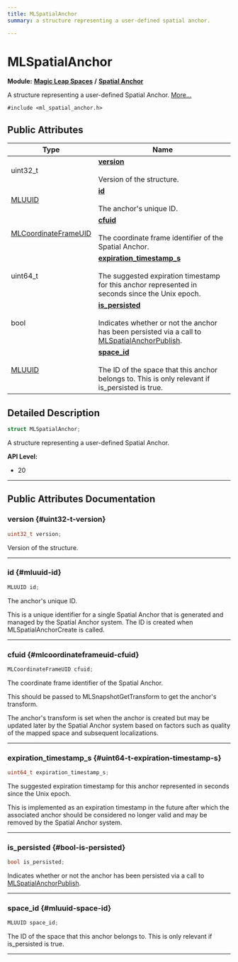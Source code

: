 ```yaml
---
title: MLSpatialAnchor
summary: a structure representing a user-defined spatial anchor. 

---
```


# MLSpatialAnchor

**Module:** **[Magic Leap Spaces](/versioned_docs/version-14-Jun-2023/api-ref/api/Modules/group___magic_leap_spaces/group___magic_leap_spaces.md)** **/** **[Spatial Anchor](/versioned_docs/version-14-Jun-2023/api-ref/api/Modules/group___magic_leap_spaces/group___spatial_anchor/group___spatial_anchor.md)**



A structure representing a user-defined Spatial Anchor.  [More...](#detailed-description)


`#include <ml_spatial_anchor.h>`

## Public Attributes

| Type           | Name           |
| -------------- | -------------- |
| uint32_t | **[version](/versioned_docs/version-14-Jun-2023/api-ref/api/Modules/group___magic_leap_spaces/group___spatial_anchor/struct_m_l_spatial_anchor.md#uint32-t-version)** <br></br>Version of the structure.  |
| [MLUUID](/versioned_docs/version-14-Jun-2023/api-ref/api/Modules/group___common/struct_m_l_u_u_i_d.md) | **[id](/versioned_docs/version-14-Jun-2023/api-ref/api/Modules/group___magic_leap_spaces/group___spatial_anchor/struct_m_l_spatial_anchor.md#mluuid-id)** <br></br>The anchor's unique ID.  |
| [MLCoordinateFrameUID](/versioned_docs/version-14-Jun-2023/api-ref/api/Modules/group___perception/struct_m_l_coordinate_frame_u_i_d.md) | **[cfuid](/versioned_docs/version-14-Jun-2023/api-ref/api/Modules/group___magic_leap_spaces/group___spatial_anchor/struct_m_l_spatial_anchor.md#mlcoordinateframeuid-cfuid)** <br></br>The coordinate frame identifier of the Spatial Anchor.  |
| uint64_t | **[expiration_timestamp_s](/versioned_docs/version-14-Jun-2023/api-ref/api/Modules/group___magic_leap_spaces/group___spatial_anchor/struct_m_l_spatial_anchor.md#uint64-t-expiration-timestamp-s)** <br></br>The suggested expiration timestamp for this anchor represented in seconds since the Unix epoch.  |
| bool | **[is_persisted](/versioned_docs/version-14-Jun-2023/api-ref/api/Modules/group___magic_leap_spaces/group___spatial_anchor/struct_m_l_spatial_anchor.md#bool-is-persisted)** <br></br>Indicates whether or not the anchor has been persisted via a call to [MLSpatialAnchorPublish](/versioned_docs/version-14-Jun-2023/api-ref/api/Modules/group___magic_leap_spaces/group___spatial_anchor/group___spatial_anchor.md#mlresult-mlspatialanchorpublish).  |
| [MLUUID](/versioned_docs/version-14-Jun-2023/api-ref/api/Modules/group___common/struct_m_l_u_u_i_d.md) | **[space_id](/versioned_docs/version-14-Jun-2023/api-ref/api/Modules/group___magic_leap_spaces/group___spatial_anchor/struct_m_l_spatial_anchor.md#mluuid-space-id)** <br></br>The ID of the space that this anchor belongs to. This is only relevant if is_persisted is true.  |

## Detailed Description

```cpp
struct MLSpatialAnchor;
```

A structure representing a user-defined Spatial Anchor. 




**API Level:**
  * 20




-----------
## Public Attributes Documentation

### version {#uint32-t-version}

```cpp
uint32_t version;
```

Version of the structure. 





-----------

### id {#mluuid-id}

```cpp
MLUUID id;
```

The anchor's unique ID. 

This is a unique identifier for a single Spatial Anchor that is generated and managed by the Spatial Anchor system. The ID is created when MLSpatialAnchorCreate is called. 





-----------

### cfuid {#mlcoordinateframeuid-cfuid}

```cpp
MLCoordinateFrameUID cfuid;
```

The coordinate frame identifier of the Spatial Anchor. 

This should be passed to MLSnapshotGetTransform to get the anchor's transform.

The anchor's transform is set when the anchor is created but may be updated later by the Spatial Anchor system based on factors such as quality of the mapped space and subsequent localizations. 





-----------

### expiration_timestamp_s {#uint64-t-expiration-timestamp-s}

```cpp
uint64_t expiration_timestamp_s;
```

The suggested expiration timestamp for this anchor represented in seconds since the Unix epoch. 

This is implemented as an expiration timestamp in the future after which the associated anchor should be considered no longer valid and may be removed by the Spatial Anchor system. 





-----------

### is_persisted {#bool-is-persisted}

```cpp
bool is_persisted;
```

Indicates whether or not the anchor has been persisted via a call to [MLSpatialAnchorPublish](/versioned_docs/version-14-Jun-2023/api-ref/api/Modules/group___magic_leap_spaces/group___spatial_anchor/group___spatial_anchor.md#mlresult-mlspatialanchorpublish). 





-----------

### space_id {#mluuid-space-id}

```cpp
MLUUID space_id;
```

The ID of the space that this anchor belongs to. This is only relevant if is_persisted is true. 





-----------

